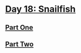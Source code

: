 # [Day 18: Snailfish](https://adventofcode.com/2021/day/18)

## [Part One](https://adventofcode.com/2021/day/18#part1)

## [Part Two](https://adventofcode.com/2021/day/18#part2)
